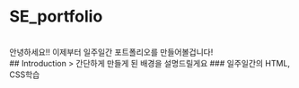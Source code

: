 # SE_portfolio
<br>
안녕하세요!!
이제부터 일주일간 포트폴리오를 만들어볼겁니다!
<br>
## Introduction
> 간단하게 만들게 된 배경을 설명드릴게요
### 일주일간의 HTML, CSS학습
